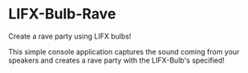 LIFX-Bulb-Rave
==============

Create a rave party using LIFX bulbs!

This simple console application captures the sound coming from your speakers and creates a rave party with the LIFX-Bulb's specified!
